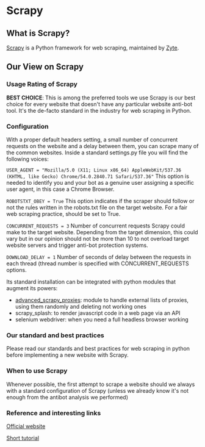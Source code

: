 # Scrapy

## What is Scrapy?
[Scrapy](https://scrapy.org/) is a Python framework for web scraping, maintained by [Zyte](https://www.zyte.com/). 

## Our View on Scrapy

### Usage Rating of Scrapy
**BEST CHOICE**: This is among the preferred tools we use
Scrapy is our best choice for every website that doesn't have any particular website anti-bot tool. It's the de-facto standard in the industry for web scraping in Python.

### Configuration
With a proper default headers setting, a small number of concurrent requests on the website and a delay between them, you can scrape many of the common websites.
Inside a standard settings.py file you will find the following voices:

`USER_AGENT = "Mozilla/5.0 (X11; Linux x86_64) AppleWebKit/537.36 (KHTML, like Gecko) Chrome/54.0.2840.71 Safari/537.36"`
This option is needed to identify you and your bot as a genuine user assigning a specific user agent, in this case a Chrome Browser.

`ROBOTSTXT_OBEY = True`
This option indicates if the scraper should follow or not the rules written in the robots.txt file on the target website. For a fair web scraping practice, should be set to True.

`CONCURRENT_REQUESTS = 3`
Number of concurrent requests Scrapy could make to the target website. Depending from the target dimension, this could vary but in our opinion should not be more than 10 to not overload target website servers and trigger anti-bot protection systems.

`DOWNLOAD_DELAY = 1`
Number of seconds of delay between the requests in each thread (thread number is specified with CONCURRENT_REQUESTS  options.

Its standard installation can be integrated with python modules that augment its powers:

* [advanced_scrapy_proxies](https://github.com/reanalytics-databoutique/advanced-scrapy-proxies): module to handle external lists of proxies, using them randomly and deleting not working ones
* scrapy_splash: to render javascript code in a web page via an API
* selenium webdriver: when you need a full headless browser working

### Our standard and best practices
Please read our standards and best practices for web scraping in python before implementing a new website with Scrapy.

### When to use Scrapy
Whenever possible, the first attempt to scrape a website should we always with a standard configuration of Scrapy (unless we already know it's not enough from the antibot analysis we performed)

### Reference and interesting links
[Official website](https://scrapy.org/)

[Short tutorial](https://towardsdatascience.com/a-minimalist-end-to-end-scrapy-tutorial-part-i-11e350bcdec0)


